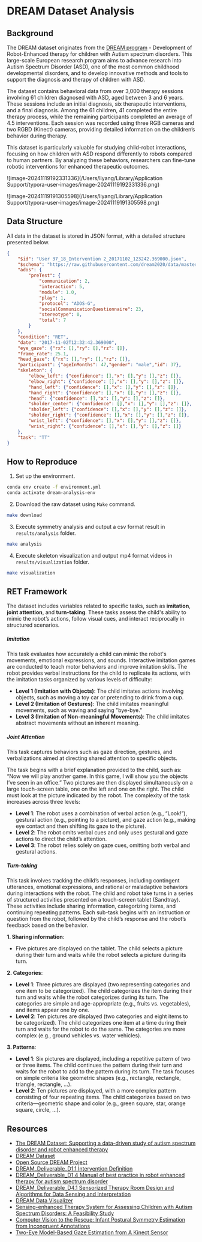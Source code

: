 # DREAM Dataset Analysis

## Background

The DREAM dataset originates from the [DREAM program](https://dream2020.github.io/DREAM/) - Development of Robot-Enhanced therapy for children with Autism spectrum disorders. This large-scale European research program aims to advance research into Autism Spectrum Disorder (ASD), one of the most common childhood developmental disorders, and to develop innovative methods and tools to support the diagnosis and therapy of children with ASD. 

The dataset contains behavioral data from over 3,000 therapy sessions involving 61 children diagnosed with ASD, aged between 3 and 6 years. These sessions include an initial diagnosis, six therapeutic interventions, and a final diagnosis. Among the 61 children, 41 completed the entire therapy process, while the remaining participants completed an average of 4.5 interventions. Each session was recorded using three RGB cameras and two RGBD (Kinect) cameras, providing detailed information on the children’s behavior during therapy.

This dataset is particularly valuable for studying child-robot interactions, focusing on how children with ASD respond differently to robots compared to human partners. By analyzing these behaviors, researchers can fine-tune robotic interventions for enhanced therapeutic outcomes.

![image-20241119192331336](/Users/liyang/Library/Application Support/typora-user-images/image-20241119192331336.png)

![image-20241119191305598](/Users/liyang/Library/Application Support/typora-user-images/image-20241119191305598.png)

## Data Structure

All data in the dataset is stored in JSON format, with a detailed structure presented below. 

```json
{
    "$id": "User 37_18_Intervention 2_20171102_123242.369000.json",
    "$schema": "https://raw.githubusercontent.com/dream2020/data/master/specification/dream.1.1.json",
    "ados": {
        "preTest": {
            "communication": 2,
            "interaction": 5,
            "module": 1.0,
            "play": 1,
            "protocol": "ADOS-G",
            "socialCommunicationQuestionnaire": 23,
            "stereotype": 0,
            "total": 7
        }
    },
    "condition": "RET",
    "date": "2017-11-02T12:32:42.369000",
    "eye_gaze": {"rx": [],"ry": [],"rz": []},
    "frame_rate": 25.1,
    "head_gaze": {"rx": [],"ry": [],"rz": []},
    "participant": {"ageInMonths": 47,"gender": "male","id": 37},
    "skeleton": {
        "elbow_left": {"confidence": [],"x": [],"y": [],"z": []},
        "elbow_right": {"confidence": [],"x": [],"y": [],"z": []},
        "hand_left": {"confidence": [],"x": [],"y": [],"z": []},
        "hand_right": {"confidence": [],"x": [],"y": [],"z": []},
        "head": {"confidence": [],"x": [],"y": [],"z": []},
        "sholder_center": {"confidence": [],"x": [],"y": [],"z": []},
        "sholder_left": {"confidence": [],"x": [],"y": [],"z": []},
        "sholder_right": {"confidence": [],"x": [],"y": [],"z": []},
        "wrist_left": {"confidence": [],"x": [],"y": [],"z": []},
        "wrist_right": {"confidence": [],"x": [],"y": [],"z": []}
    },
    "task": "TT"
}
```

## How to Reproduce

1. Set up the environment.

```bash
conda env create -f environment.yml
conda activate dream-analysis-env
```

2. Download the raw dataset using `Make` command.

```bash
make download
```

3. Execute symmetry analysis and output a csv format result in `results/analysis` folder.

```bash
make analysis
```

4. Execute skeleton visualization and output mp4 format videos in `results/visualization` folder.

```bash
make visualization
```

## RET Framework

The dataset includes variables related to specific tasks, such as **imitation**, **joint attention**, and **turn-taking**. These tasks assess the child's ability to mimic the robot’s actions, follow visual cues, and interact reciprocally in structured scenarios.

##### Imitation

This task evaluates how accurately a child can mimic the robot's movements, emotional expressions, and sounds. Interactive imitation games are conducted to teach motor behaviors and improve imitation skills. The robot provides verbal instructions for the child to replicate its actions, with the imitation tasks organized by various levels of difficulty:
- **Level 1 (Imitation with Objects)**: The child imitates actions involving objects, such as moving a toy car or pretending to drink from a cup.
- **Level 2 (Imitation of Gestures)**: The child imitates meaningful movements, such as waving and saying "bye-bye."
- **Level 3 (Imitation of Non-meaningful Movements)**: The child imitates abstract movements without an inherent meaning.

##### Joint Attention

This task captures behaviors such as gaze direction, gestures, and verbalizations aimed at directing shared attention to specific objects.

The task begins with a brief explanation provided to the child, such as: “Now we will play another game. In this game, I will show you the objects I’ve seen in an office.” Two pictures are then displayed simultaneously on a large touch-screen table, one on the left and one on the right. The child must look at the picture indicated by the robot. The complexity of the task increases across three levels:
- **Level 1**: The robot uses a combination of verbal action (e.g., “Look!”), gestural action (e.g., pointing to a picture), and gaze action (e.g., making eye contact and then shifting its gaze to the picture).
- **Level 2**: The robot omits verbal cues and only uses gestural and gaze actions to direct the child’s attention.
- **Level 3**: The robot relies solely on gaze cues, omitting both verbal and gestural actions.

##### Turn-taking

This task involves tracking the child’s responses, including contingent utterances, emotional expressions, and rational or maladaptive behaviors during interactions with the robot. The child and robot take turns in a series of structured activities presented on a touch-screen tablet (Sandtray). These activities include sharing information, categorizing items, and continuing repeating patterns. Each sub-task begins with an instruction or question from the robot, followed by the child’s response and the robot’s feedback based on the behavior.

**1. Sharing information**: 
  - Five pictures are displayed on the tablet. The child selects a picture during their turn and waits while the robot selects a picture during its turn.

**2. Categories**:
  - **Level 1**: Three pictures are displayed (two representing categories and one item to be categorized). The child categorizes the item during their turn and waits while the robot categorizes during its turn. The categories are simple and age-appropriate (e.g., fruits vs. vegetables), and items appear one by one.
  - **Level 2**: Ten pictures are displayed (two categories and eight items to be categorized). The child categorizes one item at a time during their turn and waits for the robot to do the same. The categories are more complex (e.g., ground vehicles vs. water vehicles).

**3. Patterns**:
  - **Level 1**: Six pictures are displayed, including a repetitive pattern of two or three items. The child continues the pattern during their turn and waits for the robot to add to the pattern during its turn. The task focuses on simple criteria like geometric shapes (e.g., rectangle, rectangle, triangle, rectangle, ...).
  - **Level 2**: Ten pictures are displayed, with a more complex pattern consisting of four repeating items. The child categorizes based on two criteria—geometric shape and color (e.g., green square, star, orange square, circle, ...).

## Resources

- [The DREAM Dataset: Supporting a data-driven study of autism spectrum disorder and robot enhanced therapy](https://journals.plos.org/plosone/article?id=10.1371/journal.pone.0236939#abstract0)
- [DREAM Dataset](https://github.com/dream2020/data)
- [Open Source DREAM Project](https://dream2020.github.io/DREAM/)
- [DREAM_Deliverable_D1.1 Intervention Definition](https://dream2020.github.io/DREAM/deliverables/DREAM_Deliverable_D1.1.pdf)
- [DREAM_Deliverable_D1.4 Manual of best practice in robot enhanced therapy for
  autism spectrum disorder](https://dream2020.github.io/DREAM/deliverables/D1.4-Manual-of-best-practice-in-RET-10.05.pdf)
- [DREAM_Deliverable_D4.1 Sensorized Therapy Room Design and
  Algorithms for Data Sensing and Interpretation](https://dream2020.github.io/DREAM/deliverables/DREAM_Deliverable_D4.1.pdf)
- [DREAM Data Visualizer](https://github.com/dream2020/DREAM-data-visualizer)
- [Sensing-enhanced Therapy System for Assessing
  Children with Autism Spectrum Disorders: A
  Feasibility Study](https://ieeexplore.ieee.org/document/8502783)
- [Computer Vision to the Rescue: Infant Postural Symmetry Estimation from
  Incongruent Annotations](https://arxiv.org/pdf/2207.09352)
- [Two-Eye Model-Based Gaze Estimation from A Kinect Sensor](https://ieeexplore.ieee.org/document/7989194)


